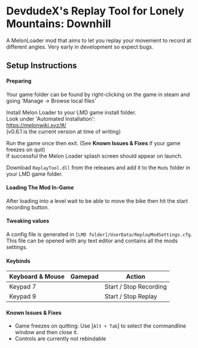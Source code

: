 # DevdudeX's Replay Tool for Lonely Mountains: Downhill
A MelonLoader mod that aims to let you replay your movement to record at different angles.
Very early in development so expect bugs.


## Setup Instructions
#### Preparing
Your game folder can be found by right-clicking on the game in steam and going 'Manage -> Browse local files'  

Install Melon Loader to your LMD game install folder.  
Look under 'Automated Installation':  
https://melonwiki.xyz/#/  
(v0.6.1 is the current version at time of writing)  

Run the game once then exit. (See **Known Issues & Fixes** if your game freezes on quit)  
If successful the Melon Loader splash screen should appear on launch. 

Download `ReplayTool.dll` from the releases and add it to the `Mods` folder in your LMD game folder.  

#### Loading The Mod In-Game
After loading into a level wait to be able to move the bike then hit the start recording button.  


#### Tweaking values
A config file is generated in `[LMD folder]/UserData/ReplayModSettings.cfg`.  
This file can be opened with any text editor and contains all the mods settings.  


#### Keybinds
| Keyboard & Mouse      | Gamepad      | Action                               |
| ---                   | ---          | ---                                  |
| Keypad 7              |              | Start / Stop Recording               |
| Keypad 9              |              | Start / Stop Replay                  |


#### Known Issues & Fixes
- Game freezes on quitting: Use [`Alt + Tab`] to select the commandline window and then close it.
- Controls are currently not rebindable
